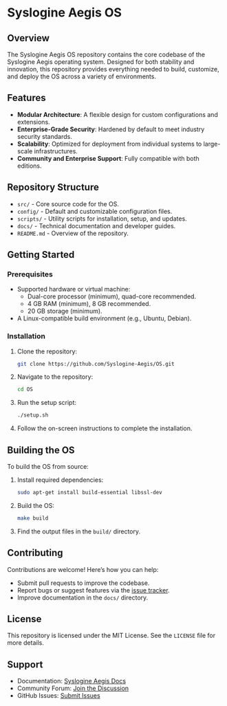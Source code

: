 # Syslogine Aegis OS

## Overview
The Syslogine Aegis OS repository contains the core codebase of the Syslogine Aegis operating system. Designed for both stability and innovation, this repository provides everything needed to build, customize, and deploy the OS across a variety of environments.

## Features
- **Modular Architecture**: A flexible design for custom configurations and extensions.
- **Enterprise-Grade Security**: Hardened by default to meet industry security standards.
- **Scalability**: Optimized for deployment from individual systems to large-scale infrastructures.
- **Community and Enterprise Support**: Fully compatible with both editions.

## Repository Structure
- `src/` - Core source code for the OS.
- `config/` - Default and customizable configuration files.
- `scripts/` - Utility scripts for installation, setup, and updates.
- `docs/` - Technical documentation and developer guides.
- `README.md` - Overview of the repository.

## Getting Started
### Prerequisites
- Supported hardware or virtual machine:
  - Dual-core processor (minimum), quad-core recommended.
  - 4 GB RAM (minimum), 8 GB recommended.
  - 20 GB storage (minimum).
- A Linux-compatible build environment (e.g., Ubuntu, Debian).

### Installation
1. Clone the repository:
   ```bash
   git clone https://github.com/Syslogine-Aegis/OS.git
   ```
2. Navigate to the repository:
   ```bash
   cd OS
   ```
3. Run the setup script:
   ```bash
   ./setup.sh
   ```
4. Follow the on-screen instructions to complete the installation.

## Building the OS
To build the OS from source:
1. Install required dependencies:
   ```bash
   sudo apt-get install build-essential libssl-dev
   ```
2. Build the OS:
   ```bash
   make build
   ```
3. Find the output files in the `build/` directory.

## Contributing
Contributions are welcome! Here’s how you can help:
- Submit pull requests to improve the codebase.
- Report bugs or suggest features via the [issue tracker](https://github.com/Syslogine-Aegis/OS/issues).
- Improve documentation in the `docs/` directory.

## License
This repository is licensed under the MIT License. See the `LICENSE` file for more details.

## Support
- Documentation: [Syslogine Aegis Docs](https://docs.syslogine-aegis.com)
- Community Forum: [Join the Discussion](https://community.syslogine-aegis.com)
- GitHub Issues: [Submit Issues](https://github.com/Syslogine-Aegis/OS/issues)
